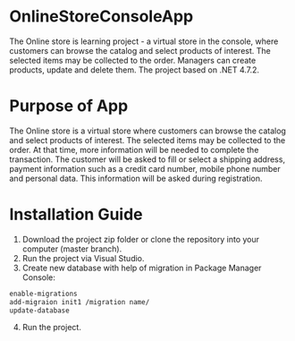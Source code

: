 # OnlineStoreConsoleApp
The Online store is learning project - a virtual store in the console, where customers can browse the catalog and select products of interest. The selected items may be collected to the order. Managers can create products, update and delete them. The project based on .NET 4.7.2.
# Purpose of App
The Online store is a virtual store where customers can browse the catalog and select products of interest. The selected items may be collected to the order. At that time, more information will be needed to complete the transaction. The customer will be asked to fill or select a shipping address, payment information such as a credit card number, mobile phone number and personal data. This information will be asked during registration.
# Installation Guide
1) Download the project zip folder or clone the repository into your computer (master branch).
2) Run the project via Visual Studio.
3) Create new database with help of migration in Package Manager Console:

```bash
enable-migrations
add-migraion init1 /migration name/
update-database
```
4) Run the project.     
